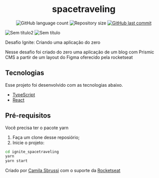 <h1 align="center"> spacetraveling</h1>
<p align="center">
 
 <img alt="GitHub language count" src="https://img.shields.io/github/languages/count/camisbrussi/ignite_spacetraveling">

  <img alt="Repository size" src="https://img.shields.io/github/repo-size/camisbrussi/ignite_spacetraveling">

  <a href="https://github.com/camisbrussi/ignite_spacetraveling/commits/master">
    <img alt="GitHub last commit" src="https://img.shields.io/github/last-commit/camisbrussi/ignite_spacetraveling">
  </a>
  
  ![Sem título2](https://user-images.githubusercontent.com/40186019/124799447-ee9fc280-df2a-11eb-83fa-55ab7c6c6a90.png)
![Sem título](https://user-images.githubusercontent.com/40186019/124799482-f7909400-df2a-11eb-94d1-1bde57475280.png)
  
  
  </p>


<p>Desafio Ignite: Criando uma aplicação do zero</p>
<p>Nesse desafio foi criado do zero uma aplicação de um blog com Prismic CMS a partir de um layout do Figma oferecido pela rocketseat</p>


## Tecnologias

Esse projeto foi desenvolvido com as tecnologias abaixo. 

- [TypeScript](https://www.typescriptlang.org/)
- [React](https://pt-br.reactjs.org/)

## Pré-requisitos
Você precisa ter o pacote yarn

1. Faça um clone desse reposiório;
2. Inicie o projeto:
  ```bash
  cd ignite_spacetraveling
  yarn
  yarn start
  ``` 

Criado por [Camila Sbrussi](https://www.linkedin.com/in/camila-sbrussi-a7b48516a/) com o suporte da [Rocketseat](rocketseat.com.br)
